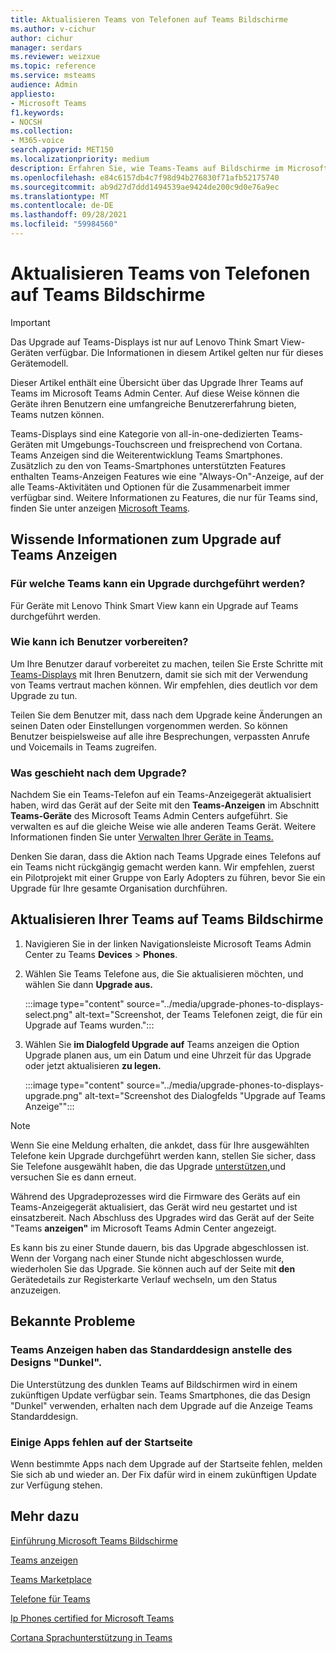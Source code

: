 ```yaml
---
title: Aktualisieren Teams von Telefonen auf Teams Bildschirme
ms.author: v-cichur
author: cichur
manager: serdars
ms.reviewer: weizxue
ms.topic: reference
ms.service: msteams
audience: Admin
appliesto:
- Microsoft Teams
f1.keywords:
- NOCSH
ms.collection:
- M365-voice
search.appverid: MET150
ms.localizationpriority: medium
description: Erfahren Sie, wie Teams-Teams auf Bildschirme im Microsoft Teams Admin Center aktualisiert werden.
ms.openlocfilehash: e84c6157db4c7f98d94b276830f71afb52175740
ms.sourcegitcommit: ab9d27d7ddd1494539ae9424de200c9d0e76a9ec
ms.translationtype: MT
ms.contentlocale: de-DE
ms.lasthandoff: 09/28/2021
ms.locfileid: "59984560"
---
```

# <a name="upgrade-teams-phones-to-teams-displays"></a>Aktualisieren Teams von Telefonen auf Teams Bildschirme

> [!IMPORTANT]
> Das Upgrade auf Teams-Displays ist nur auf Lenovo Think Smart View-Geräten verfügbar. Die Informationen in diesem Artikel gelten nur für dieses Gerätemodell.  

Dieser Artikel enthält eine Übersicht über das Upgrade Ihrer Teams auf Teams im Microsoft Teams Admin Center. Auf diese Weise können die Geräte ihren Benutzern eine umfangreiche Benutzererfahrung bieten, Teams nutzen können.

Teams-Displays sind eine Kategorie von all-in-one-dedizierten Teams-Geräten mit Umgebungs-Touchscreen und freisprechend von Cortana. Teams Anzeigen sind die Weiterentwicklung Teams Smartphones. Zusätzlich zu [](phones-for-teams.md#features-supported-by-teams-phones)den von Teams-Smartphones unterstützten Features enthalten Teams-Anzeigen Features wie eine "Always-On"-Anzeige, auf der alle Teams-Aktivitäten und Optionen für die Zusammenarbeit immer verfügbar sind. Weitere Informationen zu Features, die nur für Teams sind, finden Sie unter anzeigen [Microsoft Teams](teams-displays.md).

## <a name="what-you-need-to-know-about-upgrading-to-teams-displays"></a>Wissende Informationen zum Upgrade auf Teams Anzeigen

### <a name="which-teams-phones-can-be-upgraded"></a>Für welche Teams kann ein Upgrade durchgeführt werden?

Für Geräte mit Lenovo Think Smart View kann ein Upgrade auf Teams durchgeführt werden.

### <a name="how-can-i-prepare-users"></a>Wie kann ich Benutzer vorbereiten?

Um Ihre Benutzer darauf vorbereitet zu machen, teilen Sie Erste Schritte mit [Teams-Displays](https://support.microsoft.com/office/get-started-with-teams-displays-ff299825-7f13-4528-96c2-1d3437e6d4e6) mit Ihren Benutzern, damit sie sich mit der Verwendung von Teams vertraut machen können. Wir empfehlen, dies deutlich vor dem Upgrade zu tun.

Teilen Sie dem Benutzer mit, dass nach dem Upgrade keine Änderungen an seinen Daten oder Einstellungen vorgenommen werden. So können Benutzer beispielsweise auf alle ihre Besprechungen, verpassten Anrufe und Voicemails in Teams zugreifen. 

### <a name="what-happens-after-the-upgrade"></a>Was geschieht nach dem Upgrade?

Nachdem Sie ein Teams-Telefon auf ein Teams-Anzeigegerät aktualisiert haben, wird das Gerät auf der Seite mit den **Teams-Anzeigen** im Abschnitt **Teams-Geräte** des Microsoft Teams Admin Centers aufgeführt. Sie verwalten es auf die gleiche Weise wie alle anderen Teams Gerät. Weitere Informationen finden Sie unter [Verwalten Ihrer Geräte in Teams.](device-management.md)

Denken Sie daran, dass die Aktion nach Teams Upgrade eines Telefons auf ein Teams nicht rückgängig gemacht werden kann. Wir empfehlen, zuerst ein Pilotprojekt mit einer Gruppe von Early Adopters zu führen, bevor Sie ein Upgrade für Ihre gesamte Organisation durchführen. 

## <a name="upgrade-your-teams-phones-to-teams-displays"></a>Aktualisieren Ihrer Teams auf Teams Bildschirme

1. Navigieren Sie in der linken Navigationsleiste Microsoft Teams Admin Center zu Teams **Devices**  >  **Phones**.
2. Wählen Sie Teams Telefone aus, die Sie aktualisieren möchten, und wählen Sie dann **Upgrade aus.**

    :::image type="content" source="../media/upgrade-phones-to-displays-select.png" alt-text="Screenshot, der Teams Telefonen zeigt, die für ein Upgrade auf Teams wurden.":::

3. Wählen Sie **im Dialogfeld Upgrade auf** Teams  anzeigen die Option Upgrade planen aus, um ein Datum und eine Uhrzeit für das Upgrade oder jetzt aktualisieren **zu legen.**

    :::image type="content" source="../media/upgrade-phones-to-displays-upgrade.png" alt-text="Screenshot des Dialogfelds "Upgrade auf Teams Anzeige"":::

> [!NOTE]
> Wenn Sie eine Meldung erhalten, die ankdet, dass für Ihre ausgewählten Telefone kein Upgrade durchgeführt werden kann, stellen Sie sicher, dass Sie Telefone ausgewählt haben, die das Upgrade [unterstützen,](#which-teams-phones-can-be-upgraded)und versuchen Sie es dann erneut.

Während des Upgradeprozesses wird die Firmware des Geräts auf ein Teams-Anzeigegerät aktualisiert, das Gerät wird neu gestartet und ist einsatzbereit. Nach Abschluss des Upgrades wird das Gerät auf der Seite "Teams **anzeigen"** im Microsoft Teams Admin Center angezeigt.

Es kann bis zu einer Stunde dauern, bis das Upgrade abgeschlossen ist. Wenn der Vorgang nach einer Stunde nicht abgeschlossen wurde, wiederholen Sie das Upgrade. Sie können auch auf der Seite mit **den** Gerätedetails zur Registerkarte Verlauf wechseln, um den Status anzuzeigen.

## <a name="known-issues"></a>Bekannte Probleme

### <a name="teams-displays-have-the-default-theme-instead-of-the-dark-theme"></a>Teams Anzeigen haben das Standarddesign anstelle des Designs "Dunkel".

Die Unterstützung des dunklen Teams auf Bildschirmen wird in einem zukünftigen Update verfügbar sein. Teams Smartphones, die das Design "Dunkel" verwenden, erhalten nach dem Upgrade auf die Anzeige Teams Standarddesign.

### <a name="some-apps-are-missing-from-the-home-screen"></a>Einige Apps fehlen auf der Startseite

Wenn bestimmte Apps nach dem Upgrade auf der Startseite fehlen, melden Sie sich ab und wieder an. Der Fix dafür wird in einem zukünftigen Update zur Verfügung stehen.

## <a name="see-also"></a>Mehr dazu

[Einführung Microsoft Teams Bildschirme](https://techcommunity.microsoft.com/t5/microsoft-teams-blog/introducing-microsoft-teams-displays/ba-p/1505437)

[Teams anzeigen](teams-displays.md)

[Teams Marketplace](https://office.com/teamsdevices)

[Telefone für Teams](phones-for-teams.md)

[Ip Phones certified for Microsoft Teams](teams-ip-phones.md)

[Cortana Sprachunterstützung in Teams](../cortana-in-teams.md)